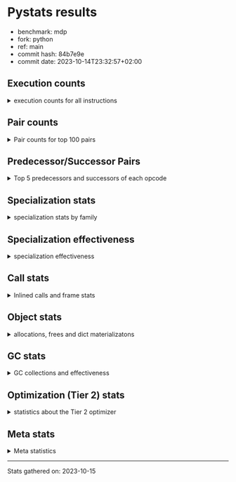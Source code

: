 
# Pystats results

- benchmark: mdp
- fork: python
- ref: main
- commit hash: 84b7e9e
- commit date: 2023-10-14T23:32:57+02:00

## Execution counts

<details>
<summary> execution counts for all instructions </summary>

|Name | Count | Self | Cumulative | Miss ratio | 
|---|---:|---:|---:|---:|
| LOAD_FAST | 1,288,389,600 | 15.9% | 15.9% |  |
| STORE_FAST | 630,318,600 | 7.8% | 23.8% |  |
| RESUME_CHECK | 435,680,580 | 5.4% | 29.1% | 0.0% |
| LOAD_DEREF | 375,030,960 | 4.6% | 33.8% |  |
| FOR_ITER_LIST | 338,556,480 | 4.2% | 38.0% | 0.1% |
| INTERPRETER_EXIT | 326,917,780 | 4.0% | 42.0% |  |
| JUMP_BACKWARD | 318,923,520 | 3.9% | 46.0% |  |
| BINARY_SUBSCR | 311,407,500 | 3.9% | 49.8% |  |
| POP_TOP | 291,722,640 | 3.6% | 53.4% |  |
| LOAD_FAST_LOAD_FAST | 286,479,480 | 3.5% | 57.0% |  |
| YIELD_VALUE | 243,371,880 | 3.0% | 60.0% |  |
| UNPACK_SEQUENCE_TWO_TUPLE | 220,176,960 | 2.7% | 62.7% |  |
| BINARY_OP_MULTIPLY_FLOAT | 210,931,680 | 2.6% | 65.3% |  |
| LOAD_CONST | 194,528,400 | 2.4% | 67.7% |  |
| POP_JUMP_IF_FALSE | 147,576,480 | 1.8% | 69.6% |  |
| RETURN_VALUE | 144,879,420 | 1.8% | 71.4% |  |
| LOAD_GLOBAL_BUILTIN | 129,654,840 | 1.6% | 73.0% |  |
| LOAD_GLOBAL_MODULE | 129,189,340 | 1.6% | 74.6% |  |
| CALL_PY_EXACT_ARGS | 123,722,040 | 1.5% | 76.1% | 1.0% |
| COPY_FREE_VARS | 106,289,220 | 1.3% | 77.4% |  |
| BINARY_OP | 99,975,340 | 1.2% | 78.6% |  |
| LOAD_ATTR_SLOT | 97,512,480 | 1.2% | 79.9% |  |
| BINARY_OP_MULTIPLY_INT | 90,143,100 | 1.1% | 81.0% |  |
| PUSH_NULL | 75,078,240 | 0.9% | 81.9% |  |
| COMPARE_OP_INT | 74,835,300 | 0.9% | 82.8% |  |
| STORE_SUBSCR | 68,569,140 | 0.8% | 83.7% |  |
| CALL | 60,795,560 | 0.8% | 84.4% |  |
| STORE_ATTR_SLOT | 60,078,600 | 0.7% | 85.2% |  |
| STORE_FAST_STORE_FAST | 56,430,420 | 0.7% | 85.9% |  |
| BUILD_TUPLE | 55,928,520 | 0.7% | 86.6% |  |
| LOAD_ATTR | 49,369,180 | 0.6% | 87.2% |  |
| GET_ITER | 49,348,020 | 0.6% | 87.8% |  |
| LOAD_ATTR_METHOD_WITH_VALUES | 47,622,780 | 0.6% | 88.4% |  |
| LOAD_ATTR_INSTANCE_VALUE | 47,518,020 | 0.6% | 89.0% |  |
| RETURN_CONST | 47,429,340 | 0.6% | 89.5% |  |
| MAKE_FUNCTION | 47,274,300 | 0.6% | 90.1% |  |
| BINARY_SUBSCR_DICT | 47,274,120 | 0.6% | 90.7% |  |
| RETURN_GENERATOR | 47,124,420 | 0.6% | 91.3% |  |
| NOP | 47,054,640 | 0.6% | 91.9% |  |
| SET_FUNCTION_ATTRIBUTE | 46,765,320 | 0.6% | 92.5% |  |
| SWAP | 46,275,840 | 0.6% | 93.0% |  |
| CALL_BUILTIN_FAST | 44,122,020 | 0.5% | 93.6% |  |
| COPY | 43,834,260 | 0.5% | 94.1% |  |
| LOAD_ATTR_MODULE | 43,683,100 | 0.5% | 94.7% |  |
| CONTAINS_OP | 33,755,700 | 0.4% | 95.1% |  |
| BINARY_SUBSCR_TUPLE_INT | 33,176,640 | 0.4% | 95.5% |  |
| CALL_BUILTIN_FAST_WITH_KEYWORDS | 31,287,480 | 0.4% | 95.9% |  |
| LOAD_SUPER_ATTR_METHOD | 30,039,300 | 0.4% | 96.3% |  |
| BINARY_OP_ADD_INT | 26,699,820 | 0.3% | 96.6% |  |
| CALL_BOUND_METHOD_EXACT_ARGS | 26,508,120 | 0.3% | 96.9% |  |
| TO_BOOL_BOOL | 25,914,900 | 0.3% | 97.2% |  |
| POP_JUMP_IF_TRUE | 24,877,680 | 0.3% | 97.5% |  |
| CALL_ISINSTANCE | 24,817,200 | 0.3% | 97.8% |  |
| COMPARE_OP_FLOAT | 23,389,440 | 0.3% | 98.1% |  |
| STORE_FAST_LOAD_FAST | 18,469,260 | 0.2% | 98.4% |  |
| FOR_ITER_RANGE | 17,563,320 | 0.2% | 98.6% |  |
| LIST_APPEND | 17,124,420 | 0.2% | 98.8% |  |
| JUMP_FORWARD | 10,279,860 | 0.1% | 98.9% |  |
| LOAD_ATTR_METHOD_NO_DICT | 8,762,280 | 0.1% | 99.0% | 0.4% |
| FOR_ITER | 8,463,460 | 0.1% | 99.1% |  |
| IS_OP | 7,584,780 | 0.1% | 99.2% |  |
| CALL_TYPE_1 | 7,584,780 | 0.1% | 99.3% |  |
| POP_JUMP_IF_NOT_NONE | 7,086,360 | 0.1% | 99.4% |  |
| EXTENDED_ARG | 7,086,360 | 0.1% | 99.5% |  |
| CALL_BUILTIN_CLASS | 5,199,960 | 0.1% | 99.6% |  |
| UNARY_NEGATIVE | 4,332,000 | 0.1% | 99.6% |  |
| CALL_LEN | 3,704,880 | 0.0% | 99.7% |  |
| CALL_KW | 3,485,340 | 0.0% | 99.7% |  |
| TO_BOOL | 3,266,620 | 0.0% | 99.7% |  |
| LOAD_ATTR_PROPERTY | 2,436,160 | 0.0% | 99.8% | 0.9% |
| MAP_ADD | 2,318,700 | 0.0% | 99.8% |  |
| FOR_ITER_TUPLE | 2,056,020 | 0.0% | 99.8% | 8.7% |
| TO_BOOL_LIST | 1,854,120 | 0.0% | 99.9% |  |
| CALL_METHOD_DESCRIPTOR_FAST | 1,634,520 | 0.0% | 99.9% |  |
| LOAD_FAST_AND_CLEAR | 1,241,460 | 0.0% | 99.9% |  |
| CALL_METHOD_DESCRIPTOR_NOARGS | 1,211,800 | 0.0% | 99.9% | 55.4% |
| COMPARE_OP | 1,205,980 | 0.0% | 99.9% |  |
| COMPARE_OP_STR | 916,740 | 0.0% | 99.9% |  |
| BUILD_LIST | 878,640 | 0.0% | 99.9% |  |
| UNPACK_SEQUENCE_TUPLE | 760,080 | 0.0% | 100.0% |  |
| CALL_METHOD_DESCRIPTOR_O | 658,080 | 0.0% | 100.0% |  |
| CALL_LIST_APPEND | 578,760 | 0.0% | 100.0% |  |
| BUILD_MAP | 540,600 | 0.0% | 100.0% |  |
| STORE_SUBSCR_DICT | 289,260 | 0.0% | 100.0% |  |
| PUSH_EXC_INFO | 289,260 | 0.0% | 100.0% |  |
| POP_EXCEPT | 289,260 | 0.0% | 100.0% |  |
| CHECK_EXC_MATCH | 289,260 | 0.0% | 100.0% |  |
| CALL_FUNCTION_EX | 219,720 | 0.0% | 100.0% |  |
| LOAD_FAST_CHECK | 219,600 | 0.0% | 100.0% |  |
| BINARY_SUBSCR_LIST_INT | 219,540 | 0.0% | 100.0% |  |
| BINARY_OP_SUBTRACT_INT | 219,540 | 0.0% | 100.0% |  |
| BINARY_OP_ADD_FLOAT | 79,380 | 0.0% | 100.0% |  |
| BINARY_OP_SUBTRACT_FLOAT | 6,840 | 0.0% | 100.0% |  |
| LOAD_GLOBAL | 560 | 0.0% | 100.0% |  |
| STORE_ATTR_INSTANCE_VALUE | 360 | 0.0% | 100.0% |  |
| TO_BOOL_INT | 240 | 0.0% | 100.0% |  |
| STORE_DEREF | 120 | 0.0% | 100.0% |  |
| STORE_ATTR | 120 | 0.0% | 100.0% |  |
| MAKE_CELL | 120 | 0.0% | 100.0% |  |
| LIST_EXTEND | 60 | 0.0% | 100.0% |  |
| EXIT_INIT_CHECK | 60 | 0.0% | 100.0% |  |
| CALL_INTRINSIC_1 | 60 | 0.0% | 100.0% |  |
| CALL_BUILTIN_O | 60 | 0.0% | 100.0% |  |
| CALL_ALLOC_AND_ENTER_INIT | 60 | 0.0% | 100.0% |  |


</details>

## Pair counts

<details>
<summary> Pair counts for top 100 pairs </summary>

|Pair | Count | Self | Cumulative | 
|---|---:|---:|---:|
| LOAD_DEREF LOAD_FAST | 339,014,640 | 4.2% | 4.2% |
| JUMP_BACKWARD FOR_ITER_LIST | 291,298,680 | 3.6% | 7.8% |
| LOAD_FAST BINARY_SUBSCR | 289,703,040 | 3.6% | 11.4% |
| CACHE RESUME_CHECK | 249,754,060 | 3.1% | 14.5% |
| STORE_FAST LOAD_DEREF | 245,153,220 | 3.0% | 17.5% |
| POP_TOP JUMP_BACKWARD | 243,730,080 | 3.0% | 20.5% |
| YIELD_VALUE INTERPRETER_EXIT | 243,371,880 | 3.0% | 23.5% |
| RESUME_CHECK POP_TOP | 243,371,880 | 3.0% | 26.6% |
| BINARY_SUBSCR LOAD_FAST | 232,772,040 | 2.9% | 29.4% |
| STORE_FAST STORE_FAST | 211,332,900 | 2.6% | 32.1% |
| UNPACK_SEQUENCE_TWO_TUPLE STORE_FAST | 210,931,680 | 2.6% | 34.7% |
| LOAD_FAST BINARY_OP_MULTIPLY_FLOAT | 210,931,680 | 2.6% | 37.3% |
| FOR_ITER_LIST UNPACK_SEQUENCE_TWO_TUPLE | 210,931,680 | 2.6% | 39.9% |
| BINARY_OP_MULTIPLY_FLOAT YIELD_VALUE | 210,931,680 | 2.6% | 42.5% |
| LOAD_FAST LOAD_ATTR_SLOT | 97,512,480 | 1.2% | 43.7% |
| STORE_FAST LOAD_FAST_LOAD_FAST | 94,920,960 | 1.2% | 44.9% |
| LOAD_GLOBAL_BUILTIN LOAD_FAST | 86,997,960 | 1.1% | 46.0% |
| LOAD_FAST LOAD_CONST | 85,227,960 | 1.1% | 47.0% |
| FOR_ITER_LIST STORE_FAST | 80,201,040 | 1.0% | 48.0% |
| RESUME_CHECK LOAD_FAST | 80,051,220 | 1.0% | 49.0% |
| CALL_PY_EXACT_ARGS RESUME_CHECK | 76,573,680 | 0.9% | 49.9% |
| COMPARE_OP_INT POP_JUMP_IF_FALSE | 74,835,300 | 0.9% | 50.9% |
| LOAD_CONST COMPARE_OP_INT | 71,151,180 | 0.9% | 51.7% |
| PUSH_NULL LOAD_FAST_LOAD_FAST | 66,173,160 | 0.8% | 52.6% |
| COPY_FREE_VARS RESUME_CHECK | 59,523,900 | 0.7% | 53.3% |
| RESUME_CHECK LOAD_GLOBAL_BUILTIN | 59,108,400 | 0.7% | 54.0% |
| STORE_FAST LOAD_FAST | 57,761,520 | 0.7% | 54.8% |
| LOAD_FAST_LOAD_FAST STORE_ATTR_SLOT | 53,490,660 | 0.7% | 55.4% |
| RETURN_VALUE RETURN_VALUE | 50,774,340 | 0.6% | 56.0% |
| LOAD_ATTR_SLOT LOAD_FAST | 48,756,240 | 0.6% | 56.6% |
| LOAD_FAST CALL_PY_EXACT_ARGS | 48,602,380 | 0.6% | 57.2% |
| LOAD_FAST BINARY_OP | 48,377,260 | 0.6% | 57.8% |
| LOAD_FAST BUILD_TUPLE | 48,290,880 | 0.6% | 58.4% |
| LOAD_FAST LOAD_ATTR_METHOD_WITH_VALUES | 47,622,720 | 0.6% | 59.0% |
| LOAD_ATTR_METHOD_WITH_VALUES LOAD_FAST | 47,622,720 | 0.6% | 59.6% |
| LOAD_ATTR_INSTANCE_VALUE LOAD_FAST | 47,344,140 | 0.6% | 60.2% |
| LOAD_CONST MAKE_FUNCTION | 47,274,300 | 0.6% | 60.8% |
| LOAD_FAST BINARY_SUBSCR_DICT | 47,274,120 | 0.6% | 61.4% |
| LOAD_FAST LOAD_ATTR_INSTANCE_VALUE | 47,228,560 | 0.6% | 62.0% |
| RETURN_CONST INTERPRETER_EXIT | 47,150,400 | 0.6% | 62.5% |
| POP_TOP RESUME_CHECK | 47,124,420 | 0.6% | 63.1% |
| CACHE POP_TOP | 47,124,420 | 0.6% | 63.7% |
| RETURN_VALUE GET_ITER | 47,054,700 | 0.6% | 64.3% |
| GET_ITER CALL_PY_EXACT_ARGS | 47,054,700 | 0.6% | 64.9% |
| RESUME_CHECK NOP | 47,054,580 | 0.6% | 65.5% |
| NOP LOAD_FAST | 47,054,580 | 0.6% | 66.0% |
| LOAD_FAST STORE_SUBSCR | 46,923,960 | 0.6% | 66.6% |
| BUILD_TUPLE LOAD_CONST | 46,904,760 | 0.6% | 67.2% |
| LOAD_FAST FOR_ITER_LIST | 46,808,640 | 0.6% | 67.8% |
| FOR_ITER_LIST RETURN_CONST | 46,808,640 | 0.6% | 68.4% |
| SET_FUNCTION_ATTRIBUTE LOAD_FAST | 46,765,320 | 0.6% | 68.9% |
| MAKE_FUNCTION SET_FUNCTION_ATTRIBUTE | 46,765,320 | 0.6% | 69.5% |
| COPY_FREE_VARS RETURN_GENERATOR | 46,765,320 | 0.6% | 70.1% |
| CALL_PY_EXACT_ARGS COPY_FREE_VARS | 46,765,320 | 0.6% | 70.7% |
| BINARY_SUBSCR_DICT RETURN_VALUE | 46,765,320 | 0.6% | 71.3% |
| LOAD_ATTR_SLOT STORE_FAST_STORE_FAST | 45,905,880 | 0.6% | 71.8% |
| LOAD_GLOBAL_MODULE LOAD_ATTR_MODULE | 43,683,040 | 0.5% | 72.4% |
| LOAD_FAST_LOAD_FAST CALL_BUILTIN_FAST | 42,696,840 | 0.5% | 72.9% |
| LOAD_ATTR_MODULE PUSH_NULL | 40,613,200 | 0.5% | 73.4% |
| CALL_BUILTIN_FAST STORE_FAST | 40,613,040 | 0.5% | 73.9% |
| CALL STORE_FAST | 37,888,440 | 0.5% | 74.4% |
| LOAD_FAST RETURN_VALUE | 37,588,620 | 0.5% | 74.8% |
| RETURN_VALUE INTERPRETER_EXIT | 36,395,500 | 0.5% | 75.3% |
| POP_JUMP_IF_FALSE LOAD_FAST | 36,095,880 | 0.4% | 75.7% |
| LOAD_FAST_LOAD_FAST BINARY_OP_MULTIPLY_INT | 36,079,680 | 0.4% | 76.2% |
| LOAD_FAST_LOAD_FAST LOAD_FAST | 33,829,860 | 0.4% | 76.6% |
| LOAD_FAST_LOAD_FAST CONTAINS_OP | 33,755,700 | 0.4% | 77.0% |
| CONTAINS_OP POP_JUMP_IF_FALSE | 33,466,320 | 0.4% | 77.4% |
| LOAD_CONST BINARY_SUBSCR_TUPLE_INT | 33,176,640 | 0.4% | 77.8% |
| LOAD_DEREF PUSH_NULL | 32,750,460 | 0.4% | 78.2% |
| LOAD_GLOBAL_MODULE LOAD_FAST | 31,715,820 | 0.4% | 78.6% |
| RETURN_GENERATOR CALL_BUILTIN_FAST_WITH_KEYWORDS | 31,287,480 | 0.4% | 79.0% |
| CALL_BUILTIN_FAST_WITH_KEYWORDS LOAD_DEREF | 31,287,480 | 0.4% | 79.4% |
| BINARY_SUBSCR YIELD_VALUE | 30,955,680 | 0.4% | 79.8% |
| LOAD_FAST CALL | 30,917,500 | 0.4% | 80.2% |
| LOAD_FAST_LOAD_FAST BINARY_OP | 30,260,100 | 0.4% | 80.6% |
| STORE_ATTR_SLOT LOAD_FAST | 30,039,300 | 0.4% | 80.9% |
| LOAD_SUPER_ATTR_METHOD LOAD_FAST | 30,039,300 | 0.4% | 81.3% |
| LOAD_GLOBAL_BUILTIN LOAD_GLOBAL_MODULE | 30,039,300 | 0.4% | 81.7% |
| LOAD_FAST LOAD_SUPER_ATTR_METHOD | 30,039,300 | 0.4% | 82.0% |
| CACHE COPY_FREE_VARS | 30,039,300 | 0.4% | 82.4% |
| STORE_FAST_STORE_FAST LOAD_FAST | 29,441,220 | 0.4% | 82.8% |
| BINARY_OP BINARY_OP_MULTIPLY_INT | 27,195,480 | 0.3% | 83.1% |
| LOAD_FAST LOAD_GLOBAL_MODULE | 26,461,960 | 0.3% | 83.4% |
| POP_JUMP_IF_FALSE LOAD_FAST_LOAD_FAST | 26,419,920 | 0.3% | 83.8% |
| CALL_BOUND_METHOD_EXACT_ARGS COPY_FREE_VARS | 26,218,740 | 0.3% | 84.1% |
| STORE_FAST_STORE_FAST LOAD_GLOBAL_MODULE | 26,159,400 | 0.3% | 84.4% |
| TO_BOOL_BOOL POP_JUMP_IF_FALSE | 25,914,900 | 0.3% | 84.7% |
| CALL_ISINSTANCE TO_BOOL_BOOL | 24,817,200 | 0.3% | 85.0% |
| POP_JUMP_IF_FALSE LOAD_GLOBAL_BUILTIN | 24,685,380 | 0.3% | 85.4% |
| POP_JUMP_IF_FALSE LOAD_GLOBAL_MODULE | 24,392,080 | 0.3% | 85.7% |
| BINARY_SUBSCR_TUPLE_INT LOAD_CONST | 23,961,300 | 0.3% | 86.0% |
| BINARY_SUBSCR LOAD_DEREF | 23,468,760 | 0.3% | 86.2% |
| STORE_ATTR_SLOT LOAD_FAST_LOAD_FAST | 23,451,360 | 0.3% | 86.5% |
| STORE_SUBSCR LOAD_GLOBAL_BUILTIN | 23,382,660 | 0.3% | 86.8% |
| COMPARE_OP_FLOAT POP_JUMP_IF_TRUE | 23,382,660 | 0.3% | 87.1% |
| BINARY_SUBSCR COMPARE_OP_FLOAT | 23,382,660 | 0.3% | 87.4% |
| LOAD_FAST BINARY_OP_MULTIPLY_INT | 23,358,960 | 0.3% | 87.7% |
| POP_JUMP_IF_TRUE JUMP_BACKWARD | 23,303,340 | 0.3% | 88.0% |
| BINARY_OP_MULTIPLY_INT LOAD_FAST_LOAD_FAST | 23,172,480 | 0.3% | 88.3% |


</details>

## Predecessor/Successor Pairs

<details>
<summary> Top 5 predecessors and successors of each opcode </summary>

### CACHE

<details>
<summary> Successors and predecessors for CACHE </summary>

|Predecessors | Count | Percentage | 
|---|---:|---:|

|Successors | Count | Percentage | 
|---|---:|---:|
| RESUME_CHECK | 249,754,060 | 76.4% |
| POP_TOP | 47,124,420 | 14.4% |
| COPY_FREE_VARS | 30,039,300 | 9.2% |


</details>

### BINARY_SUBSCR

<details>
<summary> Successors and predecessors for BINARY_SUBSCR </summary>

|Predecessors | Count | Percentage | 
|---|---:|---:|
| LOAD_FAST | 289,703,040 | 93.0% |
| COPY | 21,628,260 | 6.9% |
| BINARY_SUBSCR | 76,200 | 0.0% |

|Successors | Count | Percentage | 
|---|---:|---:|
| LOAD_FAST | 232,772,040 | 74.7% |
| YIELD_VALUE | 30,955,680 | 9.9% |
| LOAD_DEREF | 23,468,760 | 7.5% |
| COMPARE_OP_FLOAT | 23,382,660 | 7.5% |
| LOAD_FAST_LOAD_FAST | 666,060 | 0.2% |


</details>

### CHECK_EXC_MATCH

<details>
<summary> Successors and predecessors for CHECK_EXC_MATCH </summary>

|Predecessors | Count | Percentage | 
|---|---:|---:|
| LOAD_GLOBAL_BUILTIN | 289,260 | 100.0% |

|Successors | Count | Percentage | 
|---|---:|---:|
| POP_JUMP_IF_FALSE | 289,260 | 100.0% |


</details>

### EXIT_INIT_CHECK

<details>
<summary> Successors and predecessors for EXIT_INIT_CHECK </summary>

|Predecessors | Count | Percentage | 
|---|---:|---:|
| RETURN_CONST | 60 | 100.0% |

|Successors | Count | Percentage | 
|---|---:|---:|
| RETURN_VALUE | 60 | 100.0% |


</details>

### GET_ITER

<details>
<summary> Successors and predecessors for GET_ITER </summary>

|Predecessors | Count | Percentage | 
|---|---:|---:|
| RETURN_VALUE | 47,054,700 | 95.4% |
| CALL_METHOD_DESCRIPTOR_NOARGS | 979,620 | 2.0% |
| LOAD_FAST | 445,860 | 0.9% |
| CALL_BUILTIN_CLASS | 439,080 | 0.9% |
| CALL | 219,600 | 0.4% |

|Successors | Count | Percentage | 
|---|---:|---:|
| CALL_PY_EXACT_ARGS | 47,054,700 | 95.4% |
| LOAD_FAST_AND_CLEAR | 840,300 | 1.7% |
| FOR_ITER | 798,060 | 1.6% |
| FOR_ITER_LIST | 445,740 | 0.9% |
| FOR_ITER_TUPLE | 209,160 | 0.4% |


</details>

### INTERPRETER_EXIT

<details>
<summary> Successors and predecessors for INTERPRETER_EXIT </summary>

|Predecessors | Count | Percentage | 
|---|---:|---:|
| YIELD_VALUE | 243,371,880 | 74.4% |
| RETURN_CONST | 47,150,400 | 14.4% |
| RETURN_VALUE | 36,395,500 | 11.1% |

|Successors | Count | Percentage | 
|---|---:|---:|


</details>

### MAKE_FUNCTION

<details>
<summary> Successors and predecessors for MAKE_FUNCTION </summary>

|Predecessors | Count | Percentage | 
|---|---:|---:|
| LOAD_CONST | 47,274,300 | 100.0% |

|Successors | Count | Percentage | 
|---|---:|---:|
| SET_FUNCTION_ATTRIBUTE | 46,765,320 | 98.9% |
| LOAD_FAST | 289,380 | 0.6% |
| LOAD_CONST | 219,540 | 0.5% |
| CALL | 60 | 0.0% |


</details>

### NOP

<details>
<summary> Successors and predecessors for NOP </summary>

|Predecessors | Count | Percentage | 
|---|---:|---:|
| RESUME_CHECK | 47,054,580 | 100.0% |
| POP_TOP | 60 | 0.0% |

|Successors | Count | Percentage | 
|---|---:|---:|
| LOAD_FAST | 47,054,580 | 100.0% |
| LOAD_DEREF | 60 | 0.0% |


</details>

### POP_EXCEPT

<details>
<summary> Successors and predecessors for POP_EXCEPT </summary>

|Predecessors | Count | Percentage | 
|---|---:|---:|
| STORE_FAST | 289,260 | 100.0% |

|Successors | Count | Percentage | 
|---|---:|---:|
| JUMP_FORWARD | 289,260 | 100.0% |


</details>

### POP_TOP

<details>
<summary> Successors and predecessors for POP_TOP </summary>

|Predecessors | Count | Percentage | 
|---|---:|---:|
| RESUME_CHECK | 243,371,880 | 83.4% |
| CACHE | 47,124,420 | 16.2% |
| CALL_METHOD_DESCRIPTOR_O | 658,080 | 0.2% |
| POP_JUMP_IF_FALSE | 289,260 | 0.1% |
| RETURN_CONST | 278,880 | 0.1% |

|Successors | Count | Percentage | 
|---|---:|---:|
| JUMP_BACKWARD | 243,730,080 | 83.5% |
| RESUME_CHECK | 47,124,420 | 16.2% |
| LOAD_FAST | 578,640 | 0.2% |
| JUMP_FORWARD | 289,380 | 0.1% |
| RETURN_CONST | 60 | 0.0% |


</details>

### PUSH_EXC_INFO

<details>
<summary> Successors and predecessors for PUSH_EXC_INFO </summary>

|Predecessors | Count | Percentage | 
|---|---:|---:|
| BINARY_SUBSCR_DICT | 289,260 | 100.0% |

|Successors | Count | Percentage | 
|---|---:|---:|
| LOAD_GLOBAL_BUILTIN | 289,260 | 100.0% |


</details>

### PUSH_NULL

<details>
<summary> Successors and predecessors for PUSH_NULL </summary>

|Predecessors | Count | Percentage | 
|---|---:|---:|
| LOAD_ATTR_MODULE | 40,613,200 | 54.1% |
| LOAD_DEREF | 32,750,460 | 43.6% |
| LOAD_FAST | 1,714,560 | 2.3% |
| LOAD_ATTR | 20 | 0.0% |

|Successors | Count | Percentage | 
|---|---:|---:|
| LOAD_FAST_LOAD_FAST | 66,173,160 | 88.1% |
| LOAD_FAST | 8,685,360 | 11.6% |
| LOAD_GLOBAL_MODULE | 219,540 | 0.3% |
| CALL | 180 | 0.0% |


</details>

### RETURN_GENERATOR

<details>
<summary> Successors and predecessors for RETURN_GENERATOR </summary>

|Predecessors | Count | Percentage | 
|---|---:|---:|
| COPY_FREE_VARS | 46,765,320 | 99.2% |
| CALL_PY_EXACT_ARGS | 359,100 | 0.8% |

|Successors | Count | Percentage | 
|---|---:|---:|
| CALL_BUILTIN_FAST_WITH_KEYWORDS | 31,287,480 | 66.4% |
| CALL | 15,477,840 | 32.8% |
| CALL_METHOD_DESCRIPTOR_O | 289,380 | 0.6% |
| CALL_BUILTIN_CLASS | 69,720 | 0.1% |


</details>

### RETURN_VALUE

<details>
<summary> Successors and predecessors for RETURN_VALUE </summary>

|Predecessors | Count | Percentage | 
|---|---:|---:|
| RETURN_VALUE | 50,774,340 | 35.0% |
| BINARY_SUBSCR_DICT | 46,765,320 | 32.3% |
| LOAD_FAST | 37,588,620 | 25.9% |
| CALL_BUILTIN_FAST | 3,508,980 | 2.4% |
| LOAD_ATTR_SLOT | 2,850,360 | 2.0% |

|Successors | Count | Percentage | 
|---|---:|---:|
| RETURN_VALUE | 50,774,340 | 35.0% |
| GET_ITER | 47,054,700 | 32.5% |
| INTERPRETER_EXIT | 36,395,500 | 25.1% |
| STORE_FAST | 7,880,700 | 5.4% |
| CALL | 2,411,340 | 1.7% |


</details>

### STORE_SUBSCR

<details>
<summary> Successors and predecessors for STORE_SUBSCR </summary>

|Predecessors | Count | Percentage | 
|---|---:|---:|
| LOAD_FAST | 46,923,960 | 68.4% |
| SWAP | 21,628,260 | 31.5% |
| STORE_SUBSCR | 16,800 | 0.0% |
| LOAD_ATTR_INSTANCE_VALUE | 120 | 0.0% |

|Successors | Count | Percentage | 
|---|---:|---:|
| LOAD_GLOBAL_BUILTIN | 23,382,660 | 34.1% |
| JUMP_BACKWARD | 21,628,260 | 31.5% |
| LOAD_DEREF | 15,723,060 | 22.9% |
| JUMP_FORWARD | 7,738,920 | 11.3% |
| LOAD_FAST | 79,380 | 0.1% |


</details>

### TO_BOOL

<details>
<summary> Successors and predecessors for TO_BOOL </summary>

|Predecessors | Count | Percentage | 
|---|---:|---:|
| LOAD_FAST | 3,265,820 | 100.0% |
| TO_BOOL | 800 | 0.0% |

|Successors | Count | Percentage | 
|---|---:|---:|
| POP_JUMP_IF_FALSE | 3,265,800 | 100.0% |
| TO_BOOL | 800 | 0.0% |
| TO_BOOL_LIST | 20 | 0.0% |


</details>

### UNARY_NEGATIVE

<details>
<summary> Successors and predecessors for UNARY_NEGATIVE </summary>

|Predecessors | Count | Percentage | 
|---|---:|---:|
| LOAD_FAST_LOAD_FAST | 3,126,360 | 72.2% |
| BINARY_SUBSCR_TUPLE_INT | 1,205,640 | 27.8% |

|Successors | Count | Percentage | 
|---|---:|---:|
| CALL_PY_EXACT_ARGS | 3,126,360 | 72.2% |
| LOAD_FAST | 1,205,640 | 27.8% |


</details>

### BINARY_OP

<details>
<summary> Successors and predecessors for BINARY_OP </summary>

|Predecessors | Count | Percentage | 
|---|---:|---:|
| LOAD_FAST | 48,377,260 | 48.4% |
| LOAD_FAST_LOAD_FAST | 30,260,100 | 30.3% |
| LOAD_CONST | 18,005,760 | 18.0% |
| CALL | 1,205,640 | 1.2% |
| BINARY_OP | 690,620 | 0.7% |

|Successors | Count | Percentage | 
|---|---:|---:|
| BINARY_OP_MULTIPLY_INT | 27,195,480 | 27.2% |
| SWAP | 21,628,260 | 21.6% |
| STORE_FAST | 19,333,260 | 19.3% |
| LIST_APPEND | 17,124,120 | 17.1% |
| LOAD_FAST_LOAD_FAST | 11,138,940 | 11.1% |


</details>

### BUILD_LIST

<details>
<summary> Successors and predecessors for BUILD_LIST </summary>

|Predecessors | Count | Percentage | 
|---|---:|---:|
| SWAP | 439,200 | 50.0% |
| LOAD_FAST | 219,660 | 25.0% |
| LOAD_FAST_LOAD_FAST | 219,540 | 25.0% |
| POP_JUMP_IF_FALSE | 120 | 0.0% |
| RESUME_CHECK | 60 | 0.0% |

|Successors | Count | Percentage | 
|---|---:|---:|
| SWAP | 439,200 | 50.0% |
| CALL | 219,600 | 25.0% |
| LOAD_FAST_LOAD_FAST | 219,540 | 25.0% |
| RETURN_VALUE | 120 | 0.0% |
| STORE_FAST | 60 | 0.0% |


</details>

### BUILD_MAP

<details>
<summary> Successors and predecessors for BUILD_MAP </summary>

|Predecessors | Count | Percentage | 
|---|---:|---:|
| SWAP | 401,100 | 74.2% |
| CALL | 139,440 | 25.8% |
| RESUME_CHECK | 60 | 0.0% |

|Successors | Count | Percentage | 
|---|---:|---:|
| SWAP | 401,100 | 74.2% |
| RETURN_VALUE | 139,440 | 25.8% |
| LOAD_FAST | 60 | 0.0% |


</details>

### BUILD_TUPLE

<details>
<summary> Successors and predecessors for BUILD_TUPLE </summary>

|Predecessors | Count | Percentage | 
|---|---:|---:|
| LOAD_FAST | 48,290,880 | 86.3% |
| LOAD_FAST_LOAD_FAST | 3,266,040 | 5.8% |
| BINARY_SUBSCR_TUPLE_INT | 2,318,700 | 4.1% |
| LOAD_CONST | 1,634,580 | 2.9% |
| CALL | 278,880 | 0.5% |

|Successors | Count | Percentage | 
|---|---:|---:|
| LOAD_CONST | 46,904,760 | 83.9% |
| COPY | 3,126,360 | 5.6% |
| YIELD_VALUE | 1,484,520 | 2.7% |
| LOAD_FAST | 1,294,620 | 2.3% |
| RETURN_VALUE | 1,205,640 | 2.2% |


</details>

### CALL

<details>
<summary> Successors and predecessors for CALL </summary>

|Predecessors | Count | Percentage | 
|---|---:|---:|
| LOAD_FAST | 30,917,500 | 50.9% |
| RETURN_GENERATOR | 15,477,840 | 25.5% |
| CALL | 3,500,740 | 5.8% |
| LOAD_FAST_LOAD_FAST | 3,265,860 | 5.4% |
| BINARY_OP_ADD_INT | 3,265,800 | 5.4% |

|Successors | Count | Percentage | 
|---|---:|---:|
| STORE_FAST | 37,888,440 | 62.3% |
| LOAD_DEREF | 15,477,840 | 25.5% |
| CALL | 3,500,740 | 5.8% |
| LOAD_GLOBAL_BUILTIN | 1,205,640 | 2.0% |
| BINARY_OP | 1,205,640 | 2.0% |


</details>

### CALL_FUNCTION_EX

<details>
<summary> Successors and predecessors for CALL_FUNCTION_EX </summary>

|Predecessors | Count | Percentage | 
|---|---:|---:|
| LOAD_FAST | 219,600 | 99.9% |
| STORE_FAST | 60 | 0.0% |
| CALL_INTRINSIC_1 | 60 | 0.0% |

|Successors | Count | Percentage | 
|---|---:|---:|
| CALL_BUILTIN_CLASS | 219,540 | 99.9% |
| RETURN_VALUE | 60 | 0.0% |
| RESUME_CHECK | 60 | 0.0% |
| COPY_FREE_VARS | 60 | 0.0% |


</details>

### CALL_INTRINSIC_1

<details>
<summary> Successors and predecessors for CALL_INTRINSIC_1 </summary>

|Predecessors | Count | Percentage | 
|---|---:|---:|
| LIST_EXTEND | 60 | 100.0% |

|Successors | Count | Percentage | 
|---|---:|---:|
| CALL_FUNCTION_EX | 60 | 100.0% |


</details>

### CALL_KW

<details>
<summary> Successors and predecessors for CALL_KW </summary>

|Predecessors | Count | Percentage | 
|---|---:|---:|
| LOAD_CONST | 3,485,340 | 100.0% |

|Successors | Count | Percentage | 
|---|---:|---:|
| COPY_FREE_VARS | 3,265,800 | 93.7% |
| STORE_FAST | 219,540 | 6.3% |


</details>

### COMPARE_OP

<details>
<summary> Successors and predecessors for COMPARE_OP </summary>

|Predecessors | Count | Percentage | 
|---|---:|---:|
| LOAD_CONST | 1,205,640 | 100.0% |
| COMPARE_OP | 300 | 0.0% |
| LOAD_FAST | 40 | 0.0% |

|Successors | Count | Percentage | 
|---|---:|---:|
| POP_JUMP_IF_TRUE | 1,205,640 | 100.0% |
| COMPARE_OP | 300 | 0.0% |
| COMPARE_OP_FLOAT | 40 | 0.0% |


</details>

### CONTAINS_OP

<details>
<summary> Successors and predecessors for CONTAINS_OP </summary>

|Predecessors | Count | Percentage | 
|---|---:|---:|
| LOAD_FAST_LOAD_FAST | 33,755,700 | 100.0% |

|Successors | Count | Percentage | 
|---|---:|---:|
| POP_JUMP_IF_FALSE | 33,466,320 | 99.1% |
| POP_JUMP_IF_TRUE | 289,380 | 0.9% |


</details>

### COPY

<details>
<summary> Successors and predecessors for COPY </summary>

|Predecessors | Count | Percentage | 
|---|---:|---:|
| COPY | 21,628,260 | 49.3% |
| LOAD_FAST_LOAD_FAST | 18,501,900 | 42.2% |
| BUILD_TUPLE | 3,126,360 | 7.1% |
| SWAP | 498,420 | 1.1% |
| BINARY_OP | 79,320 | 0.2% |

|Successors | Count | Percentage | 
|---|---:|---:|
| COPY | 21,628,260 | 49.3% |
| BINARY_SUBSCR | 21,628,260 | 49.3% |
| IS_OP | 498,420 | 1.1% |
| LOAD_DEREF | 79,320 | 0.2% |


</details>

### COPY_FREE_VARS

<details>
<summary> Successors and predecessors for COPY_FREE_VARS </summary>

|Predecessors | Count | Percentage | 
|---|---:|---:|
| CALL_PY_EXACT_ARGS | 46,765,320 | 44.0% |
| CACHE | 30,039,300 | 28.3% |
| CALL_BOUND_METHOD_EXACT_ARGS | 26,218,740 | 24.7% |
| CALL_KW | 3,265,800 | 3.1% |
| CALL_FUNCTION_EX | 60 | 0.0% |

|Successors | Count | Percentage | 
|---|---:|---:|
| RESUME_CHECK | 59,523,900 | 56.0% |
| RETURN_GENERATOR | 46,765,320 | 44.0% |


</details>

### EXTENDED_ARG

<details>
<summary> Successors and predecessors for EXTENDED_ARG </summary>

|Predecessors | Count | Percentage | 
|---|---:|---:|
| LOAD_FAST | 7,086,360 | 100.0% |

|Successors | Count | Percentage | 
|---|---:|---:|
| POP_JUMP_IF_NOT_NONE | 7,086,360 | 100.0% |


</details>

### FOR_ITER

<details>
<summary> Successors and predecessors for FOR_ITER </summary>

|Predecessors | Count | Percentage | 
|---|---:|---:|
| JUMP_BACKWARD | 7,262,160 | 85.8% |
| GET_ITER | 798,060 | 9.4% |
| SWAP | 401,160 | 4.7% |
| FOR_ITER | 2,080 | 0.0% |

|Successors | Count | Percentage | 
|---|---:|---:|
| UNPACK_SEQUENCE_TWO_TUPLE | 7,262,160 | 85.8% |
| LOAD_FAST | 519,180 | 6.1% |
| SWAP | 401,160 | 4.7% |
| RETURN_CONST | 278,880 | 3.3% |
| FOR_ITER | 2,080 | 0.0% |


</details>

### IS_OP

<details>
<summary> Successors and predecessors for IS_OP </summary>

|Predecessors | Count | Percentage | 
|---|---:|---:|
| LOAD_GLOBAL_BUILTIN | 6,587,940 | 86.9% |
| COPY | 498,420 | 6.6% |
| CALL_TYPE_1 | 498,420 | 6.6% |

|Successors | Count | Percentage | 
|---|---:|---:|
| POP_JUMP_IF_FALSE | 7,584,780 | 100.0% |


</details>

### JUMP_BACKWARD

<details>
<summary> Successors and predecessors for JUMP_BACKWARD </summary>

|Predecessors | Count | Percentage | 
|---|---:|---:|
| POP_TOP | 243,730,080 | 76.4% |
| POP_JUMP_IF_TRUE | 23,303,340 | 7.3% |
| STORE_SUBSCR | 21,628,260 | 6.8% |
| LIST_APPEND | 17,124,420 | 5.4% |
| POP_JUMP_IF_FALSE | 10,379,580 | 3.3% |

|Successors | Count | Percentage | 
|---|---:|---:|
| FOR_ITER_LIST | 291,298,680 | 91.3% |
| FOR_ITER_RANGE | 17,124,180 | 5.4% |
| FOR_ITER | 7,262,160 | 2.3% |
| LOAD_FAST | 1,641,060 | 0.5% |
| FOR_ITER_TUPLE | 1,597,440 | 0.5% |


</details>

### JUMP_FORWARD

<details>
<summary> Successors and predecessors for JUMP_FORWARD </summary>

|Predecessors | Count | Percentage | 
|---|---:|---:|
| STORE_SUBSCR | 7,738,920 | 75.3% |
| POP_JUMP_IF_FALSE | 498,420 | 4.8% |
| JUMP_FORWARD | 498,420 | 4.8% |
| STORE_FAST | 382,740 | 3.7% |
| LOAD_CONST | 363,120 | 3.5% |

|Successors | Count | Percentage | 
|---|---:|---:|
| LOAD_DEREF | 7,738,920 | 75.3% |
| LOAD_FAST | 1,077,060 | 10.5% |
| STORE_FAST | 582,660 | 5.7% |
| JUMP_FORWARD | 498,420 | 4.8% |
| LOAD_FAST_LOAD_FAST | 243,300 | 2.4% |


</details>

### LIST_APPEND

<details>
<summary> Successors and predecessors for LIST_APPEND </summary>

|Predecessors | Count | Percentage | 
|---|---:|---:|
| BINARY_OP | 17,124,120 | 100.0% |
| LOAD_FAST | 180 | 0.0% |
| JUMP_FORWARD | 60 | 0.0% |
| BUILD_TUPLE | 60 | 0.0% |

|Successors | Count | Percentage | 
|---|---:|---:|
| JUMP_BACKWARD | 17,124,420 | 100.0% |


</details>

### LIST_EXTEND

<details>
<summary> Successors and predecessors for LIST_EXTEND </summary>

|Predecessors | Count | Percentage | 
|---|---:|---:|
| LOAD_DEREF | 60 | 100.0% |

|Successors | Count | Percentage | 
|---|---:|---:|
| CALL_INTRINSIC_1 | 60 | 100.0% |


</details>

### LOAD_ATTR

<details>
<summary> Successors and predecessors for LOAD_ATTR </summary>

|Predecessors | Count | Percentage | 
|---|---:|---:|
| LOAD_GLOBAL_MODULE | 22,953,000 | 46.5% |
| LOAD_FAST | 18,523,820 | 37.5% |
| LOAD_ATTR | 4,716,280 | 9.6% |
| BINARY_SUBSCR_TUPLE_INT | 3,175,620 | 6.4% |
| LOAD_ATTR_PROPERTY | 400 | 0.0% |

|Successors | Count | Percentage | 
|---|---:|---:|
| LOAD_FAST_LOAD_FAST | 22,952,940 | 46.5% |
| LOAD_DEREF | 6,531,600 | 13.2% |
| LOAD_FAST | 4,802,580 | 9.7% |
| LOAD_ATTR | 4,716,280 | 9.6% |
| LOAD_GLOBAL_BUILTIN | 3,265,800 | 6.6% |


</details>

### LOAD_CONST

<details>
<summary> Successors and predecessors for LOAD_CONST </summary>

|Predecessors | Count | Percentage | 
|---|---:|---:|
| LOAD_FAST | 85,227,960 | 43.8% |
| BUILD_TUPLE | 46,904,760 | 24.1% |
| BINARY_SUBSCR_TUPLE_INT | 23,961,300 | 12.3% |
| BINARY_OP_MULTIPLY_INT | 17,563,200 | 9.0% |
| STORE_ATTR_SLOT | 6,587,940 | 3.4% |

|Successors | Count | Percentage | 
|---|---:|---:|
| COMPARE_OP_INT | 71,151,180 | 36.6% |
| MAKE_FUNCTION | 47,274,300 | 24.3% |
| BINARY_SUBSCR_TUPLE_INT | 33,176,640 | 17.1% |
| BINARY_OP | 18,005,760 | 9.3% |
| LOAD_FAST | 12,015,480 | 6.2% |


</details>

### LOAD_DEREF

<details>
<summary> Successors and predecessors for LOAD_DEREF </summary>

|Predecessors | Count | Percentage | 
|---|---:|---:|
| STORE_FAST | 245,153,220 | 65.4% |
| CALL_BUILTIN_FAST_WITH_KEYWORDS | 31,287,480 | 8.3% |
| BINARY_SUBSCR | 23,468,760 | 6.3% |
| POP_JUMP_IF_FALSE | 22,953,000 | 6.1% |
| STORE_SUBSCR | 15,723,060 | 4.2% |

|Successors | Count | Percentage | 
|---|---:|---:|
| LOAD_FAST | 339,014,640 | 90.4% |
| PUSH_NULL | 32,750,460 | 8.7% |
| COMPARE_OP_INT | 3,265,800 | 0.9% |
| LIST_EXTEND | 60 | 0.0% |


</details>

### LOAD_FAST

<details>
<summary> Successors and predecessors for LOAD_FAST </summary>

|Predecessors | Count | Percentage | 
|---|---:|---:|
| LOAD_DEREF | 339,014,640 | 26.3% |
| BINARY_SUBSCR | 232,772,040 | 18.1% |
| LOAD_GLOBAL_BUILTIN | 86,997,960 | 6.8% |
| RESUME_CHECK | 80,051,220 | 6.2% |
| STORE_FAST | 57,761,520 | 4.5% |

|Successors | Count | Percentage | 
|---|---:|---:|
| BINARY_SUBSCR | 289,703,040 | 22.5% |
| BINARY_OP_MULTIPLY_FLOAT | 210,931,680 | 16.4% |
| LOAD_ATTR_SLOT | 97,512,480 | 7.6% |
| LOAD_CONST | 85,227,960 | 6.6% |
| CALL_PY_EXACT_ARGS | 48,602,380 | 3.8% |


</details>

### LOAD_FAST_AND_CLEAR

<details>
<summary> Successors and predecessors for LOAD_FAST_AND_CLEAR </summary>

|Predecessors | Count | Percentage | 
|---|---:|---:|
| GET_ITER | 840,300 | 67.7% |
| LOAD_FAST_AND_CLEAR | 401,160 | 32.3% |

|Successors | Count | Percentage | 
|---|---:|---:|
| SWAP | 840,300 | 67.7% |
| LOAD_FAST_AND_CLEAR | 401,160 | 32.3% |


</details>

### LOAD_FAST_CHECK

<details>
<summary> Successors and predecessors for LOAD_FAST_CHECK </summary>

|Predecessors | Count | Percentage | 
|---|---:|---:|
| LOAD_GLOBAL_BUILTIN | 219,600 | 100.0% |

|Successors | Count | Percentage | 
|---|---:|---:|
| LOAD_ATTR_METHOD_NO_DICT | 219,540 | 100.0% |
| LOAD_FAST | 60 | 0.0% |


</details>

### LOAD_FAST_LOAD_FAST

<details>
<summary> Successors and predecessors for LOAD_FAST_LOAD_FAST </summary>

|Predecessors | Count | Percentage | 
|---|---:|---:|
| STORE_FAST | 94,920,960 | 33.1% |
| PUSH_NULL | 66,173,160 | 23.1% |
| POP_JUMP_IF_FALSE | 26,419,920 | 9.2% |
| STORE_ATTR_SLOT | 23,451,360 | 8.2% |
| BINARY_OP_MULTIPLY_INT | 23,172,480 | 8.1% |

|Successors | Count | Percentage | 
|---|---:|---:|
| STORE_ATTR_SLOT | 53,490,660 | 18.7% |
| CALL_BUILTIN_FAST | 42,696,840 | 14.9% |
| BINARY_OP_MULTIPLY_INT | 36,079,680 | 12.6% |
| LOAD_FAST | 33,829,860 | 11.8% |
| CONTAINS_OP | 33,755,700 | 11.8% |


</details>

### LOAD_GLOBAL

<details>
<summary> Successors and predecessors for LOAD_GLOBAL </summary>

|Predecessors | Count | Percentage | 
|---|---:|---:|
| STORE_FAST | 200 | 35.7% |
| LOAD_CONST | 100 | 17.9% |
| LOAD_GLOBAL_MODULE | 80 | 14.3% |
| STORE_ATTR_INSTANCE_VALUE | 60 | 10.7% |
| RETURN_VALUE | 40 | 7.1% |

|Successors | Count | Percentage | 
|---|---:|---:|
| LOAD_GLOBAL_MODULE | 420 | 75.0% |
| LOAD_GLOBAL_BUILTIN | 120 | 21.4% |
| LOAD_ATTR | 20 | 3.6% |


</details>

### MAKE_CELL

<details>
<summary> Successors and predecessors for MAKE_CELL </summary>

|Predecessors | Count | Percentage | 
|---|---:|---:|
| MAKE_CELL | 60 | 50.0% |
| CALL_PY_EXACT_ARGS | 60 | 50.0% |

|Successors | Count | Percentage | 
|---|---:|---:|
| RESUME_CHECK | 60 | 50.0% |
| MAKE_CELL | 60 | 50.0% |


</details>

### MAP_ADD

<details>
<summary> Successors and predecessors for MAP_ADD </summary>

|Predecessors | Count | Percentage | 
|---|---:|---:|
| CALL_BUILTIN_CLASS | 1,205,640 | 52.0% |
| LOAD_FAST | 1,113,060 | 48.0% |

|Successors | Count | Percentage | 
|---|---:|---:|
| JUMP_BACKWARD | 2,318,700 | 100.0% |


</details>

### POP_JUMP_IF_FALSE

<details>
<summary> Successors and predecessors for POP_JUMP_IF_FALSE </summary>

|Predecessors | Count | Percentage | 
|---|---:|---:|
| COMPARE_OP_INT | 74,835,300 | 50.7% |
| CONTAINS_OP | 33,466,320 | 22.7% |
| TO_BOOL_BOOL | 25,914,900 | 17.6% |
| IS_OP | 7,584,780 | 5.1% |
| TO_BOOL | 3,265,800 | 2.2% |

|Successors | Count | Percentage | 
|---|---:|---:|
| LOAD_FAST | 36,095,880 | 24.5% |
| LOAD_FAST_LOAD_FAST | 26,419,920 | 17.9% |
| LOAD_GLOBAL_BUILTIN | 24,685,380 | 16.7% |
| LOAD_GLOBAL_MODULE | 24,392,080 | 16.5% |
| LOAD_DEREF | 22,953,000 | 15.6% |


</details>

### POP_JUMP_IF_NOT_NONE

<details>
<summary> Successors and predecessors for POP_JUMP_IF_NOT_NONE </summary>

|Predecessors | Count | Percentage | 
|---|---:|---:|
| EXTENDED_ARG | 7,086,360 | 100.0% |

|Successors | Count | Percentage | 
|---|---:|---:|
| LOAD_GLOBAL_BUILTIN | 7,086,360 | 100.0% |


</details>

### POP_JUMP_IF_TRUE

<details>
<summary> Successors and predecessors for POP_JUMP_IF_TRUE </summary>

|Predecessors | Count | Percentage | 
|---|---:|---:|
| COMPARE_OP_FLOAT | 23,382,660 | 94.0% |
| COMPARE_OP | 1,205,640 | 4.8% |
| CONTAINS_OP | 289,380 | 1.2% |

|Successors | Count | Percentage | 
|---|---:|---:|
| JUMP_BACKWARD | 23,303,340 | 93.7% |
| LOAD_FAST | 1,495,020 | 6.0% |
| LOAD_DEREF | 79,320 | 0.3% |


</details>

### RETURN_CONST

<details>
<summary> Successors and predecessors for RETURN_CONST </summary>

|Predecessors | Count | Percentage | 
|---|---:|---:|
| FOR_ITER_LIST | 46,808,640 | 98.7% |
| FOR_ITER_TUPLE | 315,780 | 0.7% |
| FOR_ITER | 278,880 | 0.6% |
| RESUME_CHECK | 25,980 | 0.1% |
| POP_TOP | 60 | 0.0% |

|Successors | Count | Percentage | 
|---|---:|---:|
| INTERPRETER_EXIT | 47,150,400 | 99.4% |
| POP_TOP | 278,880 | 0.6% |
| EXIT_INIT_CHECK | 60 | 0.0% |


</details>

### SET_FUNCTION_ATTRIBUTE

<details>
<summary> Successors and predecessors for SET_FUNCTION_ATTRIBUTE </summary>

|Predecessors | Count | Percentage | 
|---|---:|---:|
| MAKE_FUNCTION | 46,765,320 | 100.0% |

|Successors | Count | Percentage | 
|---|---:|---:|
| LOAD_FAST | 46,765,320 | 100.0% |


</details>

### STORE_ATTR

<details>
<summary> Successors and predecessors for STORE_ATTR </summary>

|Predecessors | Count | Percentage | 
|---|---:|---:|
| LOAD_FAST | 120 | 100.0% |

|Successors | Count | Percentage | 
|---|---:|---:|
| STORE_ATTR_INSTANCE_VALUE | 120 | 100.0% |


</details>

### STORE_DEREF

<details>
<summary> Successors and predecessors for STORE_DEREF </summary>

|Predecessors | Count | Percentage | 
|---|---:|---:|
| SWAP | 60 | 50.0% |
| STORE_DEREF | 60 | 50.0% |

|Successors | Count | Percentage | 
|---|---:|---:|
| STORE_FAST | 60 | 50.0% |
| STORE_DEREF | 60 | 50.0% |


</details>

### STORE_FAST

<details>
<summary> Successors and predecessors for STORE_FAST </summary>

|Predecessors | Count | Percentage | 
|---|---:|---:|
| STORE_FAST | 211,332,900 | 33.5% |
| UNPACK_SEQUENCE_TWO_TUPLE | 210,931,680 | 33.5% |
| FOR_ITER_LIST | 80,201,040 | 12.7% |
| CALL_BUILTIN_FAST | 40,613,040 | 6.4% |
| CALL | 37,888,440 | 6.0% |

|Successors | Count | Percentage | 
|---|---:|---:|
| LOAD_DEREF | 245,153,220 | 38.9% |
| STORE_FAST | 211,332,900 | 33.5% |
| LOAD_FAST_LOAD_FAST | 94,920,960 | 15.1% |
| LOAD_FAST | 57,761,520 | 9.2% |
| LOAD_GLOBAL_MODULE | 18,256,480 | 2.9% |


</details>

### STORE_FAST_LOAD_FAST

<details>
<summary> Successors and predecessors for STORE_FAST_LOAD_FAST </summary>

|Predecessors | Count | Percentage | 
|---|---:|---:|
| FOR_ITER_RANGE | 17,124,120 | 92.7% |
| FOR_ITER_TUPLE | 1,179,120 | 6.4% |
| FOR_ITER_LIST | 166,020 | 0.9% |

|Successors | Count | Percentage | 
|---|---:|---:|
| LOAD_FAST | 17,124,120 | 92.7% |
| LOAD_CONST | 1,345,140 | 7.3% |


</details>

### STORE_FAST_STORE_FAST

<details>
<summary> Successors and predecessors for STORE_FAST_STORE_FAST </summary>

|Predecessors | Count | Percentage | 
|---|---:|---:|
| LOAD_ATTR_SLOT | 45,905,880 | 81.3% |
| UNPACK_SEQUENCE_TWO_TUPLE | 9,245,280 | 16.4% |
| UNPACK_SEQUENCE_TUPLE | 760,080 | 1.3% |
| BINARY_OP_MULTIPLY_INT | 439,080 | 0.8% |
| STORE_FAST_STORE_FAST | 80,100 | 0.1% |

|Successors | Count | Percentage | 
|---|---:|---:|
| LOAD_FAST | 29,441,220 | 52.2% |
| LOAD_GLOBAL_MODULE | 26,159,400 | 46.4% |
| STORE_FAST | 679,980 | 1.2% |
| STORE_FAST_STORE_FAST | 80,100 | 0.1% |
| LOAD_CONST | 69,720 | 0.1% |


</details>

### SWAP

<details>
<summary> Successors and predecessors for SWAP </summary>

|Predecessors | Count | Percentage | 
|---|---:|---:|
| SWAP | 21,628,260 | 46.7% |
| BINARY_OP | 21,628,260 | 46.7% |
| LOAD_FAST_AND_CLEAR | 840,300 | 1.8% |
| LOAD_GLOBAL_BUILTIN | 498,420 | 1.1% |
| BUILD_LIST | 439,200 | 0.9% |

|Successors | Count | Percentage | 
|---|---:|---:|
| SWAP | 21,628,260 | 46.7% |
| STORE_SUBSCR | 21,628,260 | 46.7% |
| STORE_FAST | 840,240 | 1.8% |
| COPY | 498,420 | 1.1% |
| BUILD_LIST | 439,200 | 0.9% |


</details>

### YIELD_VALUE

<details>
<summary> Successors and predecessors for YIELD_VALUE </summary>

|Predecessors | Count | Percentage | 
|---|---:|---:|
| BINARY_OP_MULTIPLY_FLOAT | 210,931,680 | 86.7% |
| BINARY_SUBSCR | 30,955,680 | 12.7% |
| BUILD_TUPLE | 1,484,520 | 0.6% |

|Successors | Count | Percentage | 
|---|---:|---:|
| INTERPRETER_EXIT | 243,371,880 | 100.0% |


</details>

### BINARY_OP_ADD_FLOAT

<details>
<summary> Successors and predecessors for BINARY_OP_ADD_FLOAT </summary>

|Predecessors | Count | Percentage | 
|---|---:|---:|
| BINARY_SUBSCR | 79,360 | 100.0% |
| BINARY_OP | 20 | 0.0% |

|Successors | Count | Percentage | 
|---|---:|---:|
| LOAD_CONST | 79,380 | 100.0% |


</details>

### BINARY_OP_ADD_INT

<details>
<summary> Successors and predecessors for BINARY_OP_ADD_INT </summary>

|Predecessors | Count | Percentage | 
|---|---:|---:|
| BINARY_OP_MULTIPLY_INT | 21,628,260 | 81.0% |
| LOAD_FAST | 3,265,800 | 12.2% |
| BINARY_OP | 920,940 | 3.4% |
| LOAD_CONST | 884,820 | 3.3% |

|Successors | Count | Percentage | 
|---|---:|---:|
| STORE_FAST | 17,423,160 | 65.3% |
| LOAD_FAST_LOAD_FAST | 5,571,720 | 20.9% |
| CALL | 3,265,800 | 12.2% |
| LOAD_FAST | 439,080 | 1.6% |
| RETURN_VALUE | 60 | 0.0% |


</details>

### BINARY_OP_MULTIPLY_FLOAT

<details>
<summary> Successors and predecessors for BINARY_OP_MULTIPLY_FLOAT </summary>

|Predecessors | Count | Percentage | 
|---|---:|---:|
| LOAD_FAST | 210,931,680 | 100.0% |

|Successors | Count | Percentage | 
|---|---:|---:|
| YIELD_VALUE | 210,931,680 | 100.0% |


</details>

### BINARY_OP_MULTIPLY_INT

<details>
<summary> Successors and predecessors for BINARY_OP_MULTIPLY_INT </summary>

|Predecessors | Count | Percentage | 
|---|---:|---:|
| LOAD_FAST_LOAD_FAST | 36,079,680 | 40.0% |
| BINARY_OP | 27,195,480 | 30.2% |
| LOAD_FAST | 23,358,960 | 25.9% |
| LOAD_ATTR | 2,825,880 | 3.1% |
| LOAD_CONST | 658,620 | 0.7% |

|Successors | Count | Percentage | 
|---|---:|---:|
| LOAD_FAST_LOAD_FAST | 23,172,480 | 25.7% |
| CALL_BOUND_METHOD_EXACT_ARGS | 22,513,860 | 25.0% |
| BINARY_OP_ADD_INT | 21,628,260 | 24.0% |
| LOAD_CONST | 17,563,200 | 19.5% |
| LOAD_FAST | 2,303,340 | 2.6% |


</details>

### BINARY_OP_SUBTRACT_FLOAT

<details>
<summary> Successors and predecessors for BINARY_OP_SUBTRACT_FLOAT </summary>

|Predecessors | Count | Percentage | 
|---|---:|---:|
| BINARY_SUBSCR | 6,700 | 98.0% |
| LOAD_FAST | 80 | 1.2% |
| BINARY_OP | 60 | 0.9% |

|Successors | Count | Percentage | 
|---|---:|---:|
| LOAD_FAST | 6,720 | 98.2% |
| STORE_FAST | 60 | 0.9% |
| CALL_BUILTIN_O | 40 | 0.6% |
| CALL | 20 | 0.3% |


</details>

### BINARY_OP_SUBTRACT_INT

<details>
<summary> Successors and predecessors for BINARY_OP_SUBTRACT_INT </summary>

|Predecessors | Count | Percentage | 
|---|---:|---:|
| BINARY_OP_MULTIPLY_INT | 219,540 | 100.0% |

|Successors | Count | Percentage | 
|---|---:|---:|
| LOAD_FAST_LOAD_FAST | 219,540 | 100.0% |


</details>

### BINARY_SUBSCR_DICT

<details>
<summary> Successors and predecessors for BINARY_SUBSCR_DICT </summary>

|Predecessors | Count | Percentage | 
|---|---:|---:|
| LOAD_FAST | 47,274,120 | 100.0% |

|Successors | Count | Percentage | 
|---|---:|---:|
| RETURN_VALUE | 46,765,320 | 98.9% |
| PUSH_EXC_INFO | 289,260 | 0.6% |
| STORE_FAST | 219,540 | 0.5% |


</details>

### BINARY_SUBSCR_LIST_INT

<details>
<summary> Successors and predecessors for BINARY_SUBSCR_LIST_INT </summary>

|Predecessors | Count | Percentage | 
|---|---:|---:|
| LOAD_CONST | 219,540 | 100.0% |

|Successors | Count | Percentage | 
|---|---:|---:|
| JUMP_FORWARD | 219,540 | 100.0% |


</details>

### BINARY_SUBSCR_TUPLE_INT

<details>
<summary> Successors and predecessors for BINARY_SUBSCR_TUPLE_INT </summary>

|Predecessors | Count | Percentage | 
|---|---:|---:|
| LOAD_CONST | 33,176,640 | 100.0% |

|Successors | Count | Percentage | 
|---|---:|---:|
| LOAD_CONST | 23,961,300 | 72.2% |
| LOAD_ATTR | 3,175,620 | 9.6% |
| BUILD_TUPLE | 2,318,700 | 7.0% |
| LOAD_FAST | 2,226,120 | 6.7% |
| UNARY_NEGATIVE | 1,205,640 | 3.6% |


</details>

### CALL_ALLOC_AND_ENTER_INIT

<details>
<summary> Successors and predecessors for CALL_ALLOC_AND_ENTER_INIT </summary>

|Predecessors | Count | Percentage | 
|---|---:|---:|
| LOAD_GLOBAL_MODULE | 40 | 66.7% |
| CALL | 20 | 33.3% |

|Successors | Count | Percentage | 
|---|---:|---:|
| RESUME_CHECK | 60 | 100.0% |


</details>

### CALL_BOUND_METHOD_EXACT_ARGS

<details>
<summary> Successors and predecessors for CALL_BOUND_METHOD_EXACT_ARGS </summary>

|Predecessors | Count | Percentage | 
|---|---:|---:|
| BINARY_OP_MULTIPLY_INT | 22,513,860 | 84.9% |
| CALL_BUILTIN_CLASS | 3,265,800 | 12.3% |
| LOAD_FAST_LOAD_FAST | 439,080 | 1.7% |
| LOAD_FAST | 289,380 | 1.1% |

|Successors | Count | Percentage | 
|---|---:|---:|
| COPY_FREE_VARS | 26,218,740 | 98.9% |
| RESUME_CHECK | 289,380 | 1.1% |


</details>

### CALL_BUILTIN_CLASS

<details>
<summary> Successors and predecessors for CALL_BUILTIN_CLASS </summary>

|Predecessors | Count | Percentage | 
|---|---:|---:|
| LOAD_FAST | 4,471,480 | 86.0% |
| LOAD_CONST | 439,080 | 8.4% |
| CALL_FUNCTION_EX | 219,540 | 4.2% |
| RETURN_GENERATOR | 69,720 | 1.3% |
| LOAD_GLOBAL_BUILTIN | 80 | 0.0% |

|Successors | Count | Percentage | 
|---|---:|---:|
| CALL_BOUND_METHOD_EXACT_ARGS | 3,265,800 | 62.8% |
| MAP_ADD | 1,205,640 | 23.2% |
| GET_ITER | 439,080 | 8.4% |
| LOAD_CONST | 219,540 | 4.2% |
| STORE_FAST | 69,840 | 1.3% |


</details>

### CALL_BUILTIN_FAST

<details>
<summary> Successors and predecessors for CALL_BUILTIN_FAST </summary>

|Predecessors | Count | Percentage | 
|---|---:|---:|
| LOAD_FAST_LOAD_FAST | 42,696,840 | 96.8% |
| BINARY_OP_MULTIPLY_INT | 1,425,180 | 3.2% |

|Successors | Count | Percentage | 
|---|---:|---:|
| STORE_FAST | 40,613,040 | 92.0% |
| RETURN_VALUE | 3,508,980 | 8.0% |


</details>

### CALL_BUILTIN_FAST_WITH_KEYWORDS

<details>
<summary> Successors and predecessors for CALL_BUILTIN_FAST_WITH_KEYWORDS </summary>

|Predecessors | Count | Percentage | 
|---|---:|---:|
| RETURN_GENERATOR | 31,287,480 | 100.0% |

|Successors | Count | Percentage | 
|---|---:|---:|
| LOAD_DEREF | 31,287,480 | 100.0% |


</details>

### CALL_BUILTIN_O

<details>
<summary> Successors and predecessors for CALL_BUILTIN_O </summary>

|Predecessors | Count | Percentage | 
|---|---:|---:|
| BINARY_OP_SUBTRACT_FLOAT | 40 | 66.7% |
| CALL | 20 | 33.3% |

|Successors | Count | Percentage | 
|---|---:|---:|
| LOAD_FAST | 60 | 100.0% |


</details>

### CALL_ISINSTANCE

<details>
<summary> Successors and predecessors for CALL_ISINSTANCE </summary>

|Predecessors | Count | Percentage | 
|---|---:|---:|
| LOAD_GLOBAL_MODULE | 22,733,400 | 91.6% |
| LOAD_ATTR_MODULE | 1,644,720 | 6.6% |
| LOAD_GLOBAL_BUILTIN | 439,080 | 1.8% |

|Successors | Count | Percentage | 
|---|---:|---:|
| TO_BOOL_BOOL | 24,817,200 | 100.0% |


</details>

### CALL_LEN

<details>
<summary> Successors and predecessors for CALL_LEN </summary>

|Predecessors | Count | Percentage | 
|---|---:|---:|
| LOAD_FAST | 3,704,880 | 100.0% |

|Successors | Count | Percentage | 
|---|---:|---:|
| LOAD_DEREF | 3,265,800 | 88.1% |
| BINARY_OP | 439,080 | 11.9% |


</details>

### CALL_LIST_APPEND

<details>
<summary> Successors and predecessors for CALL_LIST_APPEND </summary>

|Predecessors | Count | Percentage | 
|---|---:|---:|
| LOAD_FAST | 289,380 | 50.0% |
| BUILD_TUPLE | 289,380 | 50.0% |

|Successors | Count | Percentage | 
|---|---:|---:|
| LOAD_FAST | 578,760 | 100.0% |


</details>

### CALL_METHOD_DESCRIPTOR_FAST

<details>
<summary> Successors and predecessors for CALL_METHOD_DESCRIPTOR_FAST </summary>

|Predecessors | Count | Percentage | 
|---|---:|---:|
| LOAD_ATTR_METHOD_NO_DICT | 1,634,520 | 100.0% |

|Successors | Count | Percentage | 
|---|---:|---:|
| UNPACK_SEQUENCE_TWO_TUPLE | 1,634,520 | 100.0% |


</details>

### CALL_METHOD_DESCRIPTOR_NOARGS

<details>
<summary> Successors and predecessors for CALL_METHOD_DESCRIPTOR_NOARGS </summary>

|Predecessors | Count | Percentage | 
|---|---:|---:|
| LOAD_ATTR_METHOD_NO_DICT | 1,199,160 | 99.0% |
| CALL_METHOD_DESCRIPTOR_NOARGS | 12,640 | 1.0% |

|Successors | Count | Percentage | 
|---|---:|---:|
| GET_ITER | 979,620 | 80.8% |
| LOAD_CONST | 219,540 | 18.1% |
| CALL_METHOD_DESCRIPTOR_NOARGS | 12,640 | 1.0% |


</details>

### CALL_METHOD_DESCRIPTOR_O

<details>
<summary> Successors and predecessors for CALL_METHOD_DESCRIPTOR_O </summary>

|Predecessors | Count | Percentage | 
|---|---:|---:|
| LOAD_FAST | 368,700 | 56.0% |
| RETURN_GENERATOR | 289,380 | 44.0% |

|Successors | Count | Percentage | 
|---|---:|---:|
| POP_TOP | 658,080 | 100.0% |


</details>

### CALL_PY_EXACT_ARGS

<details>
<summary> Successors and predecessors for CALL_PY_EXACT_ARGS </summary>

|Predecessors | Count | Percentage | 
|---|---:|---:|
| LOAD_FAST | 48,602,380 | 39.3% |
| GET_ITER | 47,054,700 | 38.0% |
| LOAD_FAST_LOAD_FAST | 22,691,280 | 18.3% |
| UNARY_NEGATIVE | 3,126,360 | 2.5% |
| LOAD_ATTR_MODULE | 1,425,180 | 1.2% |

|Successors | Count | Percentage | 
|---|---:|---:|
| RESUME_CHECK | 76,573,680 | 61.9% |
| COPY_FREE_VARS | 46,765,320 | 37.8% |
| RETURN_GENERATOR | 359,100 | 0.3% |
| CALL_PY_EXACT_ARGS | 23,880 | 0.0% |
| MAKE_CELL | 60 | 0.0% |


</details>

### CALL_TYPE_1

<details>
<summary> Successors and predecessors for CALL_TYPE_1 </summary>

|Predecessors | Count | Percentage | 
|---|---:|---:|
| LOAD_FAST | 7,584,780 | 100.0% |

|Successors | Count | Percentage | 
|---|---:|---:|
| LOAD_GLOBAL_BUILTIN | 7,086,360 | 93.4% |
| IS_OP | 498,420 | 6.6% |


</details>

### COMPARE_OP_FLOAT

<details>
<summary> Successors and predecessors for COMPARE_OP_FLOAT </summary>

|Predecessors | Count | Percentage | 
|---|---:|---:|
| BINARY_SUBSCR | 23,382,660 | 100.0% |
| LOAD_FAST | 6,740 | 0.0% |
| COMPARE_OP | 40 | 0.0% |

|Successors | Count | Percentage | 
|---|---:|---:|
| POP_JUMP_IF_TRUE | 23,382,660 | 100.0% |
| POP_JUMP_IF_FALSE | 6,780 | 0.0% |


</details>

### COMPARE_OP_INT

<details>
<summary> Successors and predecessors for COMPARE_OP_INT </summary>

|Predecessors | Count | Percentage | 
|---|---:|---:|
| LOAD_CONST | 71,151,180 | 95.1% |
| LOAD_DEREF | 3,265,800 | 4.4% |
| LOAD_FAST_LOAD_FAST | 418,320 | 0.6% |

|Successors | Count | Percentage | 
|---|---:|---:|
| POP_JUMP_IF_FALSE | 74,835,300 | 100.0% |


</details>

### COMPARE_OP_STR

<details>
<summary> Successors and predecessors for COMPARE_OP_STR </summary>

|Predecessors | Count | Percentage | 
|---|---:|---:|
| LOAD_CONST | 916,740 | 100.0% |

|Successors | Count | Percentage | 
|---|---:|---:|
| BINARY_OP | 557,760 | 60.8% |
| POP_JUMP_IF_FALSE | 358,980 | 39.2% |


</details>

### FOR_ITER_LIST

<details>
<summary> Successors and predecessors for FOR_ITER_LIST </summary>

|Predecessors | Count | Percentage | 
|---|---:|---:|
| JUMP_BACKWARD | 291,298,680 | 86.0% |
| LOAD_FAST | 46,808,640 | 13.8% |
| GET_ITER | 445,740 | 0.1% |
| FOR_ITER_TUPLE | 3,360 | 0.0% |
| SWAP | 60 | 0.0% |

|Successors | Count | Percentage | 
|---|---:|---:|
| UNPACK_SEQUENCE_TWO_TUPLE | 210,931,680 | 62.3% |
| STORE_FAST | 80,201,040 | 23.7% |
| RETURN_CONST | 46,808,640 | 13.8% |
| JUMP_BACKWARD | 439,080 | 0.1% |
| STORE_FAST_LOAD_FAST | 166,020 | 0.0% |


</details>

### FOR_ITER_RANGE

<details>
<summary> Successors and predecessors for FOR_ITER_RANGE </summary>

|Predecessors | Count | Percentage | 
|---|---:|---:|
| JUMP_BACKWARD | 17,124,180 | 97.5% |
| SWAP | 439,080 | 2.5% |
| GET_ITER | 60 | 0.0% |

|Successors | Count | Percentage | 
|---|---:|---:|
| STORE_FAST_LOAD_FAST | 17,124,120 | 97.5% |
| SWAP | 439,080 | 2.5% |
| STORE_FAST | 60 | 0.0% |
| LOAD_GLOBAL_MODULE | 40 | 0.0% |
| LOAD_GLOBAL | 20 | 0.0% |


</details>

### FOR_ITER_TUPLE

<details>
<summary> Successors and predecessors for FOR_ITER_TUPLE </summary>

|Predecessors | Count | Percentage | 
|---|---:|---:|
| JUMP_BACKWARD | 1,597,440 | 77.7% |
| LOAD_FAST | 246,060 | 12.0% |
| GET_ITER | 209,160 | 10.2% |
| FOR_ITER_LIST | 3,360 | 0.2% |

|Successors | Count | Percentage | 
|---|---:|---:|
| STORE_FAST_LOAD_FAST | 1,179,120 | 57.3% |
| RETURN_CONST | 315,780 | 15.4% |
| UNPACK_SEQUENCE_TWO_TUPLE | 278,880 | 13.6% |
| STORE_FAST | 139,440 | 6.8% |
| LOAD_FAST | 139,440 | 6.8% |


</details>

### LOAD_ATTR_INSTANCE_VALUE

<details>
<summary> Successors and predecessors for LOAD_ATTR_INSTANCE_VALUE </summary>

|Predecessors | Count | Percentage | 
|---|---:|---:|
| LOAD_FAST | 47,228,560 | 99.4% |
| LOAD_FAST_LOAD_FAST | 289,260 | 0.6% |
| LOAD_ATTR | 200 | 0.0% |

|Successors | Count | Percentage | 
|---|---:|---:|
| LOAD_FAST | 47,344,140 | 99.6% |
| STORE_FAST | 173,580 | 0.4% |
| STORE_SUBSCR | 120 | 0.0% |
| SWAP | 60 | 0.0% |
| BUILD_LIST | 60 | 0.0% |


</details>

### LOAD_ATTR_METHOD_NO_DICT

<details>
<summary> Successors and predecessors for LOAD_ATTR_METHOD_NO_DICT </summary>

|Predecessors | Count | Percentage | 
|---|---:|---:|
| LOAD_FAST | 8,182,980 | 93.4% |
| RETURN_VALUE | 358,980 | 4.1% |
| LOAD_FAST_CHECK | 219,540 | 2.5% |
| LOAD_ATTR_METHOD_NO_DICT | 720 | 0.0% |
| LOAD_ATTR_INSTANCE_VALUE | 40 | 0.0% |

|Successors | Count | Percentage | 
|---|---:|---:|
| LOAD_FAST | 5,638,500 | 64.3% |
| CALL_METHOD_DESCRIPTOR_FAST | 1,634,520 | 18.7% |
| CALL_METHOD_DESCRIPTOR_NOARGS | 1,199,160 | 13.7% |
| LOAD_CONST | 289,380 | 3.3% |
| LOAD_ATTR_METHOD_NO_DICT | 720 | 0.0% |


</details>

### LOAD_ATTR_METHOD_WITH_VALUES

<details>
<summary> Successors and predecessors for LOAD_ATTR_METHOD_WITH_VALUES </summary>

|Predecessors | Count | Percentage | 
|---|---:|---:|
| LOAD_FAST | 47,622,720 | 100.0% |
| RETURN_VALUE | 40 | 0.0% |
| LOAD_ATTR | 20 | 0.0% |

|Successors | Count | Percentage | 
|---|---:|---:|
| LOAD_FAST | 47,622,720 | 100.0% |
| LOAD_CONST | 60 | 0.0% |


</details>

### LOAD_ATTR_MODULE

<details>
<summary> Successors and predecessors for LOAD_ATTR_MODULE </summary>

|Predecessors | Count | Percentage | 
|---|---:|---:|
| LOAD_GLOBAL_MODULE | 43,683,040 | 100.0% |
| LOAD_ATTR | 60 | 0.0% |

|Successors | Count | Percentage | 
|---|---:|---:|
| PUSH_NULL | 40,613,200 | 93.0% |
| CALL_ISINSTANCE | 1,644,720 | 3.8% |
| CALL_PY_EXACT_ARGS | 1,425,180 | 3.3% |


</details>

### LOAD_ATTR_PROPERTY

<details>
<summary> Successors and predecessors for LOAD_ATTR_PROPERTY </summary>

|Predecessors | Count | Percentage | 
|---|---:|---:|
| LOAD_FAST | 2,435,760 | 100.0% |
| LOAD_ATTR | 400 | 0.0% |

|Successors | Count | Percentage | 
|---|---:|---:|
| RESUME_CHECK | 2,414,960 | 99.1% |
| BINARY_OP_MULTIPLY_INT | 20,800 | 0.9% |
| LOAD_ATTR | 400 | 0.0% |


</details>

### LOAD_ATTR_SLOT

<details>
<summary> Successors and predecessors for LOAD_ATTR_SLOT </summary>

|Predecessors | Count | Percentage | 
|---|---:|---:|
| LOAD_FAST | 97,512,480 | 100.0% |

|Successors | Count | Percentage | 
|---|---:|---:|
| LOAD_FAST | 48,756,240 | 50.0% |
| STORE_FAST_STORE_FAST | 45,905,880 | 47.1% |
| RETURN_VALUE | 2,850,360 | 2.9% |


</details>

### LOAD_GLOBAL_BUILTIN

<details>
<summary> Successors and predecessors for LOAD_GLOBAL_BUILTIN </summary>

|Predecessors | Count | Percentage | 
|---|---:|---:|
| RESUME_CHECK | 59,108,400 | 45.6% |
| POP_JUMP_IF_FALSE | 24,685,380 | 19.0% |
| STORE_SUBSCR | 23,382,660 | 18.0% |
| POP_JUMP_IF_NOT_NONE | 7,086,360 | 5.5% |
| CALL_TYPE_1 | 7,086,360 | 5.5% |

|Successors | Count | Percentage | 
|---|---:|---:|
| LOAD_FAST | 86,997,960 | 67.1% |
| LOAD_GLOBAL_MODULE | 30,039,300 | 23.2% |
| IS_OP | 6,587,940 | 5.1% |
| LOAD_CONST | 3,924,420 | 3.0% |
| SWAP | 498,420 | 0.4% |


</details>

### LOAD_GLOBAL_MODULE

<details>
<summary> Successors and predecessors for LOAD_GLOBAL_MODULE </summary>

|Predecessors | Count | Percentage | 
|---|---:|---:|
| LOAD_GLOBAL_BUILTIN | 30,039,300 | 23.3% |
| LOAD_FAST | 26,461,960 | 20.5% |
| STORE_FAST_STORE_FAST | 26,159,400 | 20.2% |
| POP_JUMP_IF_FALSE | 24,392,080 | 18.9% |
| STORE_FAST | 18,256,480 | 14.1% |

|Successors | Count | Percentage | 
|---|---:|---:|
| LOAD_ATTR_MODULE | 43,683,040 | 33.8% |
| LOAD_FAST | 31,715,820 | 24.5% |
| LOAD_ATTR | 22,953,000 | 17.8% |
| CALL_ISINSTANCE | 22,733,400 | 17.6% |
| LOAD_FAST_LOAD_FAST | 6,148,200 | 4.8% |


</details>

### LOAD_SUPER_ATTR_METHOD

<details>
<summary> Successors and predecessors for LOAD_SUPER_ATTR_METHOD </summary>

|Predecessors | Count | Percentage | 
|---|---:|---:|
| LOAD_FAST | 30,039,300 | 100.0% |

|Successors | Count | Percentage | 
|---|---:|---:|
| LOAD_FAST | 30,039,300 | 100.0% |


</details>

### RESUME_CHECK

<details>
<summary> Successors and predecessors for RESUME_CHECK </summary>

|Predecessors | Count | Percentage | 
|---|---:|---:|
| CACHE | 249,754,060 | 57.3% |
| CALL_PY_EXACT_ARGS | 76,573,680 | 17.6% |
| COPY_FREE_VARS | 59,523,900 | 13.7% |
| POP_TOP | 47,124,420 | 10.8% |
| LOAD_ATTR_PROPERTY | 2,414,960 | 0.6% |

|Successors | Count | Percentage | 
|---|---:|---:|
| POP_TOP | 243,371,880 | 55.9% |
| LOAD_FAST | 80,051,220 | 18.4% |
| LOAD_GLOBAL_BUILTIN | 59,108,400 | 13.6% |
| NOP | 47,054,580 | 10.8% |
| LOAD_DEREF | 3,265,860 | 0.7% |


</details>

### STORE_ATTR_INSTANCE_VALUE

<details>
<summary> Successors and predecessors for STORE_ATTR_INSTANCE_VALUE </summary>

|Predecessors | Count | Percentage | 
|---|---:|---:|
| LOAD_FAST | 240 | 66.7% |
| STORE_ATTR | 120 | 33.3% |

|Successors | Count | Percentage | 
|---|---:|---:|
| LOAD_CONST | 180 | 50.0% |
| LOAD_GLOBAL_MODULE | 80 | 22.2% |
| LOAD_GLOBAL | 60 | 16.7% |
| LOAD_GLOBAL_BUILTIN | 40 | 11.1% |


</details>

### STORE_ATTR_SLOT

<details>
<summary> Successors and predecessors for STORE_ATTR_SLOT </summary>

|Predecessors | Count | Percentage | 
|---|---:|---:|
| LOAD_FAST_LOAD_FAST | 53,490,660 | 89.0% |
| LOAD_FAST | 6,587,940 | 11.0% |

|Successors | Count | Percentage | 
|---|---:|---:|
| LOAD_FAST | 30,039,300 | 50.0% |
| LOAD_FAST_LOAD_FAST | 23,451,360 | 39.0% |
| LOAD_CONST | 6,587,940 | 11.0% |


</details>

### STORE_SUBSCR_DICT

<details>
<summary> Successors and predecessors for STORE_SUBSCR_DICT </summary>

|Predecessors | Count | Percentage | 
|---|---:|---:|
| LOAD_FAST | 289,260 | 100.0% |

|Successors | Count | Percentage | 
|---|---:|---:|
| LOAD_FAST | 289,260 | 100.0% |


</details>

### TO_BOOL_BOOL

<details>
<summary> Successors and predecessors for TO_BOOL_BOOL </summary>

|Predecessors | Count | Percentage | 
|---|---:|---:|
| CALL_ISINSTANCE | 24,817,200 | 95.8% |
| LOAD_ATTR | 658,620 | 2.5% |
| LOAD_FAST | 439,080 | 1.7% |

|Successors | Count | Percentage | 
|---|---:|---:|
| POP_JUMP_IF_FALSE | 25,914,900 | 100.0% |


</details>

### TO_BOOL_INT

<details>
<summary> Successors and predecessors for TO_BOOL_INT </summary>

|Predecessors | Count | Percentage | 
|---|---:|---:|
| LOAD_FAST | 240 | 100.0% |

|Successors | Count | Percentage | 
|---|---:|---:|
| POP_JUMP_IF_FALSE | 240 | 100.0% |


</details>

### TO_BOOL_LIST

<details>
<summary> Successors and predecessors for TO_BOOL_LIST </summary>

|Predecessors | Count | Percentage | 
|---|---:|---:|
| LOAD_FAST | 1,854,100 | 100.0% |
| TO_BOOL | 20 | 0.0% |

|Successors | Count | Percentage | 
|---|---:|---:|
| POP_JUMP_IF_FALSE | 1,854,120 | 100.0% |


</details>

### UNPACK_SEQUENCE_TUPLE

<details>
<summary> Successors and predecessors for UNPACK_SEQUENCE_TUPLE </summary>

|Predecessors | Count | Percentage | 
|---|---:|---:|
| LOAD_FAST | 760,080 | 100.0% |

|Successors | Count | Percentage | 
|---|---:|---:|
| STORE_FAST_STORE_FAST | 760,080 | 100.0% |


</details>

### UNPACK_SEQUENCE_TWO_TUPLE

<details>
<summary> Successors and predecessors for UNPACK_SEQUENCE_TWO_TUPLE </summary>

|Predecessors | Count | Percentage | 
|---|---:|---:|
| FOR_ITER_LIST | 210,931,680 | 95.8% |
| FOR_ITER | 7,262,160 | 3.3% |
| CALL_METHOD_DESCRIPTOR_FAST | 1,634,520 | 0.7% |
| FOR_ITER_TUPLE | 278,880 | 0.1% |
| LOAD_FAST | 69,720 | 0.0% |

|Successors | Count | Percentage | 
|---|---:|---:|
| STORE_FAST | 210,931,680 | 95.8% |
| STORE_FAST_STORE_FAST | 9,245,280 | 4.2% |


</details>


</details>

## Specialization stats

<details>
<summary> specialization stats by family </summary>

### BINARY_SUBSCR

<details>
<summary> specialization stats for BINARY_SUBSCR family </summary>

|Kind | Count | Ratio | 
|---|---|---|
| specialization.deferred |    311331300 | 79.4% |
|          hit |     80670300 | 20.6% |

#### Specialization attempts

| | Count | Ratio | 
|---|---:|---:|
| Success | 0 | 0.0% |
| Failure | 76,200 | 100.0% |

|Failure kind | Count | Ratio | 
|---|---:|---:|
| other | 71,780 | 94.2% |
| buffer int | 4,420 | 5.8% |


</details>

### STORE_SUBSCR

<details>
<summary> specialization stats for STORE_SUBSCR family </summary>

|Kind | Count | Ratio | 
|---|---|---|
| specialization.deferred |     68552340 | 99.6% |
|          hit |       289260 | 0.4% |

#### Specialization attempts

| | Count | Ratio | 
|---|---:|---:|
| Success | 0 | 0.0% |
| Failure | 16,800 | 100.0% |

|Failure kind | Count | Ratio | 
|---|---:|---:|
| dict subclass no override | 16,800 | 100.0% |


</details>

### TO_BOOL

<details>
<summary> specialization stats for TO_BOOL family </summary>

|Kind | Count | Ratio | 
|---|---|---|
| specialization.deferred |      3265800 | 10.5% |
|          hit |     27769260 | 89.5% |

#### Specialization attempts

| | Count | Ratio | 
|---|---:|---:|
| Success | 20 | 2.4% |
| Failure | 800 | 97.6% |

|Failure kind | Count | Ratio | 
|---|---:|---:|
| dict | 800 | 100.0% |


</details>

### BINARY_OP

<details>
<summary> specialization stats for BINARY_OP family </summary>

|Kind | Count | Ratio | 
|---|---|---|
| specialization.deferred |     99950700 | 23.3% |
|          hit |    328080360 | 76.6% |

#### Specialization attempts

| | Count | Ratio | 
|---|---:|---:|
| Success | 100 | 0.4% |
| Failure | 24,540 | 99.6% |

|Failure kind | Count | Ratio | 
|---|---:|---:|
| floor divide | 18,440 | 75.1% |
| add other | 5,280 | 21.5% |
| true divide other | 300 | 1.2% |
| true divide different types | 180 | 0.7% |
| multiply other | 160 | 0.7% |
| multiply different types | 120 | 0.5% |
| subtract different types | 60 | 0.2% |


</details>

### CALL

<details>
<summary> specialization stats for CALL family </summary>

|Kind | Count | Ratio | 
|---|---|---|
| specialization.deferred |     60780060 | 17.0% |
| specialization.deopt |        36520 | 0.0% |
|          hit |    295600980 | 82.5% |
|         miss |      1936900 | 0.5% |

#### Specialization attempts

| | Count | Ratio | 
|---|---:|---:|
| Success | 36,700 | 70.5% |
| Failure | 15,320 | 29.5% |

|Failure kind | Count | Ratio | 
|---|---:|---:|
| cfunc varargs keywords | 13,620 | 88.9% |
| class no vectorcall | 1,040 | 6.8% |
| class mutable | 580 | 3.8% |
| cfunc noargs | 60 | 0.4% |
| meth descr varargs | 20 | 0.1% |


</details>

### COMPARE_OP

<details>
<summary> specialization stats for COMPARE_OP family </summary>

|Kind | Count | Ratio | 
|---|---|---|
| specialization.deferred |      1205640 | 1.2% |
|          hit |     99141480 | 98.8% |

#### Specialization attempts

| | Count | Ratio | 
|---|---:|---:|
| Success | 40 | 11.8% |
| Failure | 300 | 88.2% |

|Failure kind | Count | Ratio | 
|---|---:|---:|
| different types | 300 | 100.0% |


</details>

### FOR_ITER

<details>
<summary> specialization stats for FOR_ITER family </summary>

|Kind | Count | Ratio | 
|---|---|---|
| specialization.deferred |      8461380 | 2.3% |
| specialization.deopt |         6720 | 0.0% |
|          hit |    357819660 | 97.6% |
|         miss |       356160 | 0.1% |

#### Specialization attempts

| | Count | Ratio | 
|---|---:|---:|
| Success | 6,720 | 76.4% |
| Failure | 2,080 | 23.6% |

|Failure kind | Count | Ratio | 
|---|---:|---:|
| dict items | 1,900 | 91.3% |
| zip | 180 | 8.7% |


</details>

### JUMP_BACKWARD

<details>
<summary> specialization stats for JUMP_BACKWARD family </summary>

|Kind | Count | Ratio | 
|---|---|---|


</details>

### LOAD_ATTR

<details>
<summary> specialization stats for LOAD_ATTR family </summary>

|Kind | Count | Ratio | 
|---|---|---|
| specialization.deferred |     49353920 | 16.6% |
| specialization.deopt |         1120 | 0.0% |
|          hit |    247475460 | 83.4% |
|         miss |        59360 | 0.0% |

#### Specialization attempts

| | Count | Ratio | 
|---|---:|---:|
| Success | 1,420 | 8.7% |
| Failure | 14,960 | 91.3% |

|Failure kind | Count | Ratio | 
|---|---:|---:|
| not managed dict | 7,720 | 51.6% |
| metaclass attribute | 5,620 | 37.6% |
| method | 820 | 5.5% |
| class method obj | 800 | 5.3% |


</details>

### LOAD_GLOBAL

<details>
<summary> specialization stats for LOAD_GLOBAL family </summary>

|Kind | Count | Ratio | 
|---|---|---|
| specialization.deferred |           20 | 0.0% |
|          hit |    258844180 | 100.0% |

#### Specialization attempts

| | Count | Ratio | 
|---|---:|---:|
| Success | 540 | 100.0% |
| Failure | 0 | 0.0% |

|Failure kind | Count | Ratio | 
|---|---:|---:|


</details>

### LOAD_SUPER_ATTR

<details>
<summary> specialization stats for LOAD_SUPER_ATTR family </summary>

|Kind | Count | Ratio | 
|---|---|---|
|          hit |     30039300 | 100.0% |


</details>

### POP_JUMP_IF_FALSE

<details>
<summary> specialization stats for POP_JUMP_IF_FALSE family </summary>

|Kind | Count | Ratio | 
|---|---|---|


</details>

### POP_JUMP_IF_NOT_NONE

<details>
<summary> specialization stats for POP_JUMP_IF_NOT_NONE family </summary>

|Kind | Count | Ratio | 
|---|---|---|


</details>

### POP_JUMP_IF_TRUE

<details>
<summary> specialization stats for POP_JUMP_IF_TRUE family </summary>

|Kind | Count | Ratio | 
|---|---|---|


</details>

### STORE_ATTR

<details>
<summary> specialization stats for STORE_ATTR family </summary>

|Kind | Count | Ratio | 
|---|---|---|
|          hit |     60078960 | 100.0% |

#### Specialization attempts

| | Count | Ratio | 
|---|---:|---:|
| Success | 120 | 100.0% |
| Failure | 0 | 0.0% |

|Failure kind | Count | Ratio | 
|---|---:|---:|


</details>

### UNPACK_SEQUENCE

<details>
<summary> specialization stats for UNPACK_SEQUENCE family </summary>

|Kind | Count | Ratio | 
|---|---|---|
|          hit |    220937040 | 100.0% |


</details>


</details>

## Specialization effectiveness

<details>
<summary> specialization effectiveness </summary>

|Instructions | Count | Ratio | 
|---|---:|---:|
| Basic | 4,558,875,940 | 56.4% |
| Not specialized | 1,103,870,640 | 13.7% |
| Specialized | 2,415,917,980 | 29.9% |

### Deferred by instruction

<details>
<summary> deferred by instruction </summary>

|Name | Count | Ratio | 
|---|---:|---:|
| RESUME | 368,934,881,474,191,031,600 | 100.0% |
| BINARY_SUBSCR | 311,331,300 | 0.0% |
| BINARY_OP | 99,950,700 | 0.0% |
| STORE_SUBSCR | 68,552,340 | 0.0% |
| CALL | 60,780,060 | 0.0% |
| LOAD_ATTR | 49,353,920 | 0.0% |
| FOR_ITER | 8,461,380 | 0.0% |
| TO_BOOL | 3,265,800 | 0.0% |
| COMPARE_OP | 1,205,640 | 0.0% |
| LOAD_GLOBAL | 20 | 0.0% |


</details>

### Misses by instruction

<details>
<summary> misses by instruction </summary>

|Name | Count | Ratio | 
|---|---:|---:|
| CALL_PY_EXACT_ARGS | 1,265,640 | 53.8% |
| CALL_METHOD_DESCRIPTOR_NOARGS | 671,260 | 28.5% |
| FOR_ITER_TUPLE | 178,080 | 7.6% |
| FOR_ITER_LIST | 178,080 | 7.6% |
| LOAD_ATTR_METHOD_NO_DICT | 38,160 | 1.6% |
| LOAD_ATTR_PROPERTY | 21,200 | 0.9% |
| RESUME_CHECK | 720 | 0.0% |
| RESUME | 720 | 0.0% |
| YIELD_VALUE | 0 | 0.0% |
| UNPACK_SEQUENCE_TWO_TUPLE | 0 | 0.0% |


</details>


</details>

## Call stats

<details>
<summary> Inlined calls and frame stats </summary>

| | Count | Ratio | 
|---|---:|---:|
| Calls to PyEval_EvalDefault | 326,917,780 | 67.7% |
| Calls to Python functions inlined | 155,887,220 | 32.3% |
| Calls via PyEval_EvalFrame (total) | 326,917,780 | 67.7% |
| Calls via PyEval_EvalFrame (vector) | 36,421,480 | 7.5% |
| Calls via PyEval_EvalFrame (generator) | 290,496,300 | 60.2% |
| Calls via PyEval_EvalFrame (legacy) | 0 | 0.0% |
| Calls via PyEval_EvalFrame (function vectorcall) | 36,421,480 | 7.5% |
| Calls via PyEval_EvalFrame (build class) | 0 | 0.0% |
| Calls via PyEval_EvalFrame (slot) | 25,583,760 | 5.3% |
| Calls via PyEval_EvalFrame (function ex) | 120 | 0.0% |
| Calls via PyEval_EvalFrame (api) | 1,667,020 | 0.3% |
| Calls via PyEval_EvalFrame (method) | 0 | 0.0% |
| Frames pushed | 192,308,760 | 39.8% |
| Frame objects created | 289,260 | 0.1% |


</details>

## Object stats

<details>
<summary> allocations, frees and dict materializatons </summary>

| | Count | Ratio | 
|---|---:|---:|
| Allocations from freelist | 406,754,980 | 52.6% |
| Frees to freelist | 406,887,840 |  |
| Allocations | 366,167,920 | 47.4% |
| Allocations to 512 bytes | 365,712,580 | 47.3% |
| Allocations to 4 kbytes | 453,900 | 0.1% |
| Allocations over 4 kbytes | 1,440 | 0.0% |
| Frees | 366,607,040 |  |
| New values | 0 |  |
| Interpreter increfs | 3,785,750,120 | 70.7% |
| Interpreter decrefs | 4,442,438,380 | 72.6% |
| Increfs | 1,566,865,580 | 29.3% |
| Decrefs | 1,677,322,220 | 27.4% |
| Materialize dict (on request) | 0 |  |
| Materialize dict (new key) | 0 |  |
| Materialize dict (too big) | 0 |  |
| Materialize dict (str subclass) | 0 |  |
| Dematerialize dict | 0 |  |
| Method cache hits | 76,763,060 |  |
| Method cache misses | 0 |  |
| Method cache collisions | 0 |  |
| Method cache dunder hits | 53,468,120 |  |
| Method cache dunder misses | 0 |  |


</details>

## GC stats

<details>
<summary> GC collections and effectiveness </summary>

|Generation | Collections | Objects collected | Object visits | 
|---:|---:|---:|---:|
| 0 | 6,220 | 0 | 34,039,280 |
| 1 | 560 | 0 | 31,566,040 |
| 2 | 40 | 0 | 8,865,040 |


</details>

## Optimization (Tier 2) stats

<details>
<summary> statistics about the Tier 2 optimizer </summary>

### Overall stats

<details>
<summary> overall stats </summary>

| | Count | Ratio | 
|---|---:|---:|
| Optimization attempts | 0 |  |
| Traces created | 0 |  |
| Traces executed | 0 |  |
| Uops executed | 0 | 0 |
| Trace stack overflow | 0 |  |
| Trace stack underflow | 0 |  |
| Trace too long | 0 |  |
| Trace too short | 0 |  |
| Inner loop found | 0 |  |
| Recursive call | 0 |  |


</details>

**Trace length histogram**

|Range | Count | Ratio | 
|---|---:|---:|
| <= 1 | 0 |  |

**Optimized trace length histogram**

|Range | Count | Ratio | 
|---|---:|---:|
| <= 1 | 0 |  |

**Trace run length histogram**

|Range | Count | Ratio | 
|---|---:|---:|
| <= 1 | 0 |  |

### Uop stats

<details>
<summary> uop stats </summary>

|Uop | Count | Self | Cumulative | 
|---|---:|---:|---:|


</details>

### Unsupported opcodes

<details>
<summary> unsupported opcodes </summary>

|Opcode | Count | 
|---|---|


</details>


</details>

## Meta stats

<details>
<summary> Meta statistics </summary>

| | Count | 
|---|---:|
| Number of data files | 20 |


</details>

---
Stats gathered on: 2023-10-15

